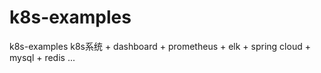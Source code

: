 # k8s-examples
k8s-examples
k8s系统 + dashboard + prometheus + elk + spring cloud + mysql + redis ...
